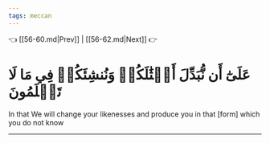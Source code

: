 ```yaml
---
tags: meccan
---
```


👈 [[56-60.md|Prev]] | [[56-62.md|Next]] 👉

# عَلَىٰٓ أَن نُّبَدِّلَ أَمۡثَٰلَكُمۡ وَنُنشِئَكُمۡ فِي مَا لَا تَعۡلَمُونَ

In that We will change your likenesses and produce you in that [form] which you do not know

---

